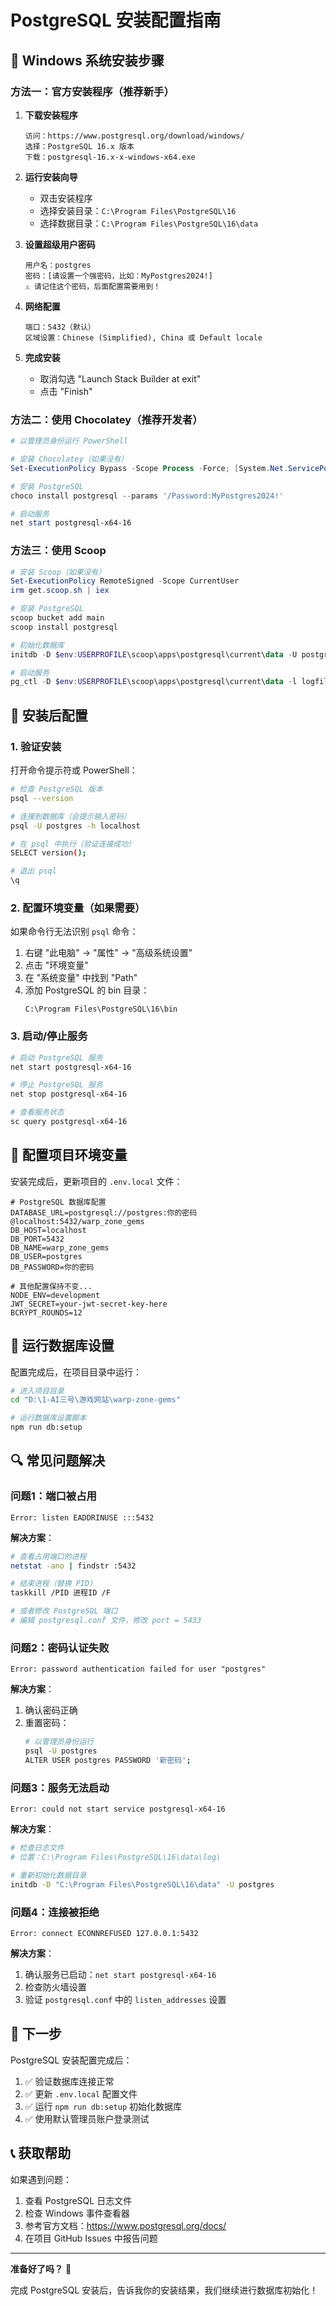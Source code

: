 # PostgreSQL 安装配置指南

## 🎯 Windows 系统安装步骤

### 方法一：官方安装程序（推荐新手）

1. **下载安装程序**
   ```
   访问：https://www.postgresql.org/download/windows/
   选择：PostgreSQL 16.x 版本
   下载：postgresql-16.x-x-windows-x64.exe
   ```

2. **运行安装向导**
   - 双击安装程序
   - 选择安装目录：`C:\Program Files\PostgreSQL\16`
   - 选择数据目录：`C:\Program Files\PostgreSQL\16\data`

3. **设置超级用户密码**
   ```
   用户名：postgres
   密码：[请设置一个强密码，比如：MyPostgres2024!]
   ⚠️ 请记住这个密码，后面配置需要用到！
   ```

4. **网络配置**
   ```
   端口：5432（默认）
   区域设置：Chinese (Simplified), China 或 Default locale
   ```

5. **完成安装**
   - 取消勾选 "Launch Stack Builder at exit"
   - 点击 "Finish"

### 方法二：使用 Chocolatey（推荐开发者）

```powershell
# 以管理员身份运行 PowerShell

# 安装 Chocolatey（如果没有）
Set-ExecutionPolicy Bypass -Scope Process -Force; [System.Net.ServicePointManager]::SecurityProtocol = [System.Net.ServicePointManager]::SecurityProtocol -bor 3072; iex ((New-Object System.Net.WebClient).DownloadString('https://community.chocolatey.org/install.ps1'))

# 安装 PostgreSQL
choco install postgresql --params '/Password:MyPostgres2024!'

# 启动服务
net start postgresql-x64-16
```

### 方法三：使用 Scoop

```powershell
# 安装 Scoop（如果没有）
Set-ExecutionPolicy RemoteSigned -Scope CurrentUser
irm get.scoop.sh | iex

# 安装 PostgreSQL
scoop bucket add main
scoop install postgresql

# 初始化数据库
initdb -D $env:USERPROFILE\scoop\apps\postgresql\current\data -U postgres

# 启动服务
pg_ctl -D $env:USERPROFILE\scoop\apps\postgresql\current\data -l logfile start
```

## 🔧 安装后配置

### 1. 验证安装

打开命令提示符或 PowerShell：

```bash
# 检查 PostgreSQL 版本
psql --version

# 连接到数据库（会提示输入密码）
psql -U postgres -h localhost

# 在 psql 中执行（验证连接成功）
SELECT version();

# 退出 psql
\q
```

### 2. 配置环境变量（如果需要）

如果命令行无法识别 `psql` 命令：

1. 右键 "此电脑" → "属性" → "高级系统设置"
2. 点击 "环境变量"
3. 在 "系统变量" 中找到 "Path"
4. 添加 PostgreSQL 的 bin 目录：
   ```
   C:\Program Files\PostgreSQL\16\bin
   ```

### 3. 启动/停止服务

```bash
# 启动 PostgreSQL 服务
net start postgresql-x64-16

# 停止 PostgreSQL 服务
net stop postgresql-x64-16

# 查看服务状态
sc query postgresql-x64-16
```

## 📝 配置项目环境变量

安装完成后，更新项目的 `.env.local` 文件：

```env
# PostgreSQL 数据库配置
DATABASE_URL=postgresql://postgres:你的密码@localhost:5432/warp_zone_gems
DB_HOST=localhost
DB_PORT=5432
DB_NAME=warp_zone_gems
DB_USER=postgres
DB_PASSWORD=你的密码

# 其他配置保持不变...
NODE_ENV=development
JWT_SECRET=your-jwt-secret-key-here
BCRYPT_ROUNDS=12
```

## 🚀 运行数据库设置

配置完成后，在项目目录中运行：

```bash
# 进入项目目录
cd "D:\1-AI三号\游戏网站\warp-zone-gems"

# 运行数据库设置脚本
npm run db:setup
```

## 🔍 常见问题解决

### 问题1：端口被占用
```
Error: listen EADDRINUSE :::5432
```
**解决方案**：
```bash
# 查看占用端口的进程
netstat -ano | findstr :5432

# 结束进程（替换 PID）
taskkill /PID 进程ID /F

# 或者修改 PostgreSQL 端口
# 编辑 postgresql.conf 文件，修改 port = 5433
```

### 问题2：密码认证失败
```
Error: password authentication failed for user "postgres"
```
**解决方案**：
1. 确认密码正确
2. 重置密码：
   ```bash
   # 以管理员身份运行
   psql -U postgres
   ALTER USER postgres PASSWORD '新密码';
   ```

### 问题3：服务无法启动
```
Error: could not start service postgresql-x64-16
```
**解决方案**：
```bash
# 检查日志文件
# 位置：C:\Program Files\PostgreSQL\16\data\log\

# 重新初始化数据目录
initdb -D "C:\Program Files\PostgreSQL\16\data" -U postgres
```

### 问题4：连接被拒绝
```
Error: connect ECONNREFUSED 127.0.0.1:5432
```
**解决方案**：
1. 确认服务已启动：`net start postgresql-x64-16`
2. 检查防火墙设置
3. 验证 `postgresql.conf` 中的 `listen_addresses` 设置

## 🎯 下一步

PostgreSQL 安装配置完成后：

1. ✅ 验证数据库连接正常
2. ✅ 更新 `.env.local` 配置文件
3. ✅ 运行 `npm run db:setup` 初始化数据库
4. ✅ 使用默认管理员账户登录测试

## 📞 获取帮助

如果遇到问题：
1. 查看 PostgreSQL 日志文件
2. 检查 Windows 事件查看器
3. 参考官方文档：https://www.postgresql.org/docs/
4. 在项目 GitHub Issues 中报告问题

---

**准备好了吗？** 🚀

完成 PostgreSQL 安装后，告诉我你的安装结果，我们继续进行数据库初始化！